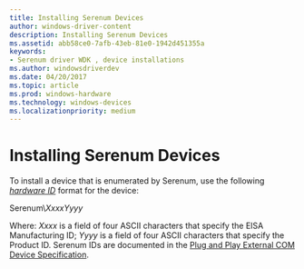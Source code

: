 ```yaml
---
title: Installing Serenum Devices
author: windows-driver-content
description: Installing Serenum Devices
ms.assetid: abb58ce0-7afb-43eb-81e0-1942d451355a
keywords:
- Serenum driver WDK , device installations
ms.author: windowsdriverdev
ms.date: 04/20/2017
ms.topic: article
ms.prod: windows-hardware
ms.technology: windows-devices
ms.localizationpriority: medium
---
```


# Installing Serenum Devices





To install a device that is enumerated by Serenum, use the following [*hardware ID*](https://msdn.microsoft.com/library/windows/hardware/ff556288#wdkgloss-hardware-id) format for the device:

Serenum\\*XxxxYyyy*

Where: *Xxxx* is a field of four ASCII characters that specify the EISA Manufacturing ID; *Yyyy* is a field of four ASCII characters that specify the Product ID. Serenum IDs are documented in the [Plug and Play External COM Device Specification](http://msdn.microsoft.com/windows/hardware/gg463189.aspx).

 

 




